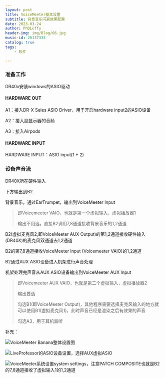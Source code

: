 ```yaml
---
layout: post
title: VoiceMeeter基本设置
subtitle: 背景音乐闪避效果配置
date: 2023-03-24
author: PhDLuffy
header-img: img/Blog/06.jpg
music-id: 26137335
catalog: true
tags:
    - 软件

---
```



### 准备工作

DR40x安装windows的ASIO驱动

#### HARDWARE OUT

A1：接入DR-X Seies ASIO Driver，用于开启hardware input2的ASIO设备

A2：接入副显示器的音频

A3：接入Airpods

#### HARDWARE INPUT

HARDWARE INPUT：ASIO input(1 + 2)



### 设备声音流

DR40X所在硬件输入

下方输出到B2



背景音乐，通过EarTrumpet，输出到VoiceMeeter Input

> 即Voicemeeter VAIO，也就是第一个虚拟输入，虚拟播放器1
>
> 输出不用选，直接B2调用7,8通道接收背景音乐的1,2通道



B2(虚拟麦克风2,即VoiceMeeter AUX Output)的第1,2通道接收硬件输入(DR40X)的麦克风双通道去1,2通道

B2的第7,8通道接收VoiceMeeter Input (Voicemeeter VAIO)的1,2通道



B2通过AUX ASIO设备进入机架进行声音处理

机架处理完声音从AUX ASIO设备输出到VoiceMeeter AUX Input

> 即Voicemeeter AUX VAIO，也就是第二个虚拟输入，虚拟播放器2
>
> 输出要选
>
> 勾选B1(即VoiceMeeter Output)，其他程序需要选择麦克风输入的地方就可以使用B1(虚拟麦克风1)，此时声音已经是渲染之后有效果的声音
>
> 勾选A3，用于耳机监听





补充：



![VoiceMeeter Banana整体设置图](https://fastly.jsdelivr.net/gh/PhDLuffy/PicGo@master/img/202303242329768.png)







![LiveProfessor的ASIO设备设置，选择AUX虚拟ASIO](https://fastly.jsdelivr.net/gh/PhDLuffy/PicGo@master/img/202303242314720.png)



![VoiceMeeter系统设置system settings，注意PATCH COMPOSITE也就是B2的7,8通道接收了虚拟输入1的1,2通道](https://fastly.jsdelivr.net/gh/PhDLuffy/PicGo@master/img/202303242331854.png)